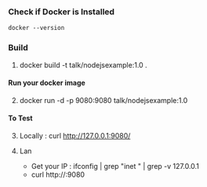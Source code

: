 
### Check if Docker is Installed
    docker --version

### Build 

1. docker build -t talk/nodejsexample:1.0 .

#### Run your docker image  
2. docker run -d -p 9080:9080 talk/nodejsexample:1.0

#### To Test 

3. Locally : curl http://127.0.0.1:9080/

4. Lan
    - Get your IP : ifconfig | grep "inet " | grep -v 127.0.0.1
    - curl http://<YourIP>:9080